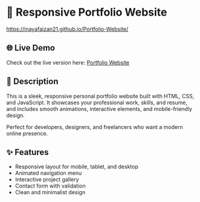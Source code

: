 # 🚀 Responsive Portfolio Website

https://inayafaizan21.github.io/Portfolio-Website/

## 🌐 Live Demo

Check out the live version here: [Portfolio Website](https://inayafaizan21.github.io/Portfolio-Website/)

## 📄 Description

This is a sleek, responsive personal portfolio website built with HTML, CSS, and JavaScript. It showcases your professional work, skills, and resume, and includes smooth animations, interactive elements, and mobile-friendly design.

Perfect for developers, designers, and freelancers who want a modern online presence.

## ✨ Features

- Responsive layout for mobile, tablet, and desktop
- Animated navigation menu
- Interactive project gallery
- Contact form with validation
- Clean and minimalist design


